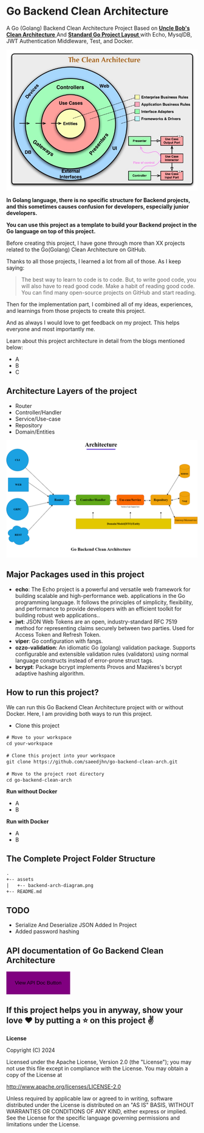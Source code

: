 # Go Backend Clean Architecture

A Go (Golang) Backend Clean Architecture Project Based on <a href="https://blog.cleancoder.com/uncle-bob/2012/08/13/the-clean-architecture.html"> **Uncle Bob's Clean Architecture** </a> And <a href="https://github.com/golang-standards/project-layout">
    **Standard Go Project
    Layout** </a> with Echo, MysqlDB, JWT Authentication Middleware, Test, and Docker.

<section style="text-align: center;margin: auto">

![Uncle-Bobs-Clean-Arch](./assets/CleanArchitecture.jpg)
</section>

**In Golang language, there is no specific structure for Backend projects, and this sometimes causes confusion for developers, especially junior developers.**

**You can use this project as a template to build your Backend project in the Go language on top of this project.**

Before creating this project, I have gone through more than XX projects related to the Go(Golang) Clean Architecture on GitHub.

Thanks to all those projects, I learned a lot from all of those. As I keep saying:

> The best way to learn to code is to code. But, to write good code, you will also have to read good code. Make a habit of reading good code. You can find many open-source projects on GitHub and start reading.

Then for the implementation part, I combined all of my ideas, experiences, and learnings from those projects to create this project.

And as always I would love to get feedback on my project. This helps everyone and most importantly me.

Learn about this project architecture in detail from the blogs mentioned below:
- A
- B
- C

## Architecture Layers of the project

- Router
- Controller/Handler
- Service/Use-case
- Repository
- Domain/Entities

![go-backend-clean-arch](./assets/go-backend-clean-arch.png)

## Major Packages used in this project

- **echo**: The Echo project is a powerful and versatile web framework for building scalable and high-performance web.
applications in the Go programming language. It follows the principles of simplicity, flexibility, and performance to
provide developers with an efficient toolkit for building robust web applications..
- **jwt**: JSON Web Tokens are an open, industry-standard RFC 7519 method for representing claims securely between two
parties. Used for Access Token and Refresh Token.
- **viper**: Go configuration with fangs.
- **ozzo-validation**: An idiomatic Go (golang) validation package. Supports configurable and extensible validation rules (validators) using normal language constructs instead of error-prone struct tags.
- **bcrypt**: Package bcrypt implements Provos and Mazières's bcrypt adaptive hashing algorithm.

## How to run this project?

We can run this Go Backend Clean Architecture project with or without Docker. Here, I am providing both ways to run this project.

- Clone this project

```
# Move to your workspace
cd your-workspace

# Clone this project into your workspace
git clone https://github.com/saeedjhn/go-backend-clean-arch.git

# Move to the project root directory
cd go-backend-clean-arch
```

**Run without Docker**
- A
- B

**Run with Docker**
- A
- B


## The Complete Project Folder Structure

```
.
+-- assets
|   +-- backend-arch-diagram.png
+-- README.md

```

## TODO

- Serialize And Deserialize JSON Added In Project
- Added password hashing

## API documentation of Go Backend Clean Architecture

<a href="https://documenter.getpostman.com/view/10523269/2sA3QqgD5c" target="_blank" style="text-decoration: none;">
    <button style="display: inline-block;background-color: purple;color: black;padding: 1.4rem;border: none">
        View API Doc Button
    </button>
</a>

## If this project helps you in anyway, show your love ❤️ by putting a ⭐ on this project ✌️

**License**

Copyright (C) 2024

Licensed under the Apache License, Version 2.0 (the "License");
you may not use this file except in compliance with the License.
You may obtain a copy of the License at

http://www.apache.org/licenses/LICENSE-2.0

Unless required by applicable law or agreed to in writing, software
distributed under the License is distributed on an "AS IS" BASIS,
WITHOUT WARRANTIES OR CONDITIONS OF ANY KIND, either express or implied.
See the License for the specific language governing permissions and
limitations under the License.


